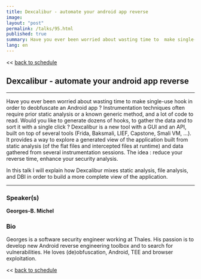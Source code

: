 ```yaml
---
title: Dexcalibur - automate your android app reverse
image: 
layout: "post"
permalink: /talks/95.html
published: true
summary: Have you ever been worried about wasting time to  make single-use hook in order to deobfuscate an…
lang: en
---
```

<< [back to schedule](/schedule/)

## Dexcalibur - automate your android app reverse
---


Have you ever been worried about wasting time to make single-use hook in order to deobfuscate an Android app ? Instrumentation techniques often require prior static analysis or a known generic method, and a lot of code to read. Would you like to generate dozens of hooks, to gather the data and to sort it with a single click ? Dexcalibur is a new tool with a GUI and an API, built on top of several tools (Frida, Baksmali, LIEF, Capstone, Smali VM, …). It provides a way to explore a generated view of the application built from static analysis (of the flat files and intercepted files at runtime) and data gathered from several instrumentation sessions. The idea : reduce your reverse time,  enhance your security analysis.

In this talk I will explain how Dexcalibur mixes static analysis, file analysis, and DBI in order to build a more complete view of the application.

---
### Speaker(s)


**Georges-B. Michel**

### Bio
Georges is a software security engineer working at Thales. His passion is to develop new Android reverse engineering toolbox and to search for vulnerabilities. He loves (de)obfuscation, Android, TEE and browser exploitation.

<< [back to schedule](/schedule/)
